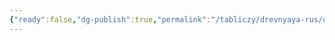 ```yaml
---
{"ready":false,"dg-publish":true,"permalink":"/tabliczy/drevnyaya-rus/dmitrij-solunskij-i-dmitrij-czarevich/","dgPassFrontmatter":true}
---
```



